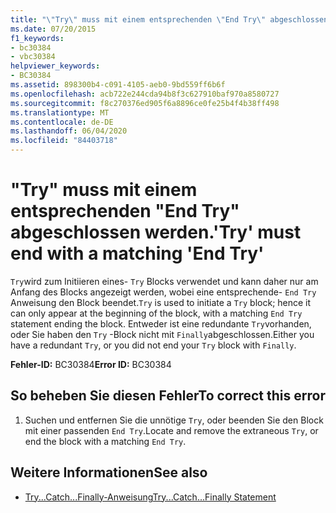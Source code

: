 ```yaml
---
title: "\"Try\" muss mit einem entsprechenden \"End Try\" abgeschlossen werden."
ms.date: 07/20/2015
f1_keywords:
- bc30384
- vbc30384
helpviewer_keywords:
- BC30384
ms.assetid: 898300b4-c091-4105-aeb0-9bd559ff6b6f
ms.openlocfilehash: acb722e244cda94b8f3c627910baf970a8580727
ms.sourcegitcommit: f8c270376ed905f6a8896ce0fe25b4f4b38ff498
ms.translationtype: MT
ms.contentlocale: de-DE
ms.lasthandoff: 06/04/2020
ms.locfileid: "84403718"
---
```

# <a name="try-must-end-with-a-matching-end-try"></a><span data-ttu-id="b1de7-102">"Try" muss mit einem entsprechenden "End Try" abgeschlossen werden.</span><span class="sxs-lookup"><span data-stu-id="b1de7-102">'Try' must end with a matching 'End Try'</span></span>
<span data-ttu-id="b1de7-103">`Try`wird zum Initiieren eines- `Try` Blocks verwendet und kann daher nur am Anfang des Blocks angezeigt werden, wobei eine entsprechende- `End Try` Anweisung den Block beendet.</span><span class="sxs-lookup"><span data-stu-id="b1de7-103">`Try` is used to initiate a `Try` block; hence it can only appear at the beginning of the block, with a matching `End Try` statement ending the block.</span></span> <span data-ttu-id="b1de7-104">Entweder ist eine redundante `Try`vorhanden, oder Sie haben den `Try` -Block nicht mit `Finally`abgeschlossen.</span><span class="sxs-lookup"><span data-stu-id="b1de7-104">Either you have a redundant `Try`, or you did not end your `Try` block with `Finally`.</span></span>  
  
 <span data-ttu-id="b1de7-105">**Fehler-ID:** BC30384</span><span class="sxs-lookup"><span data-stu-id="b1de7-105">**Error ID:** BC30384</span></span>  
  
## <a name="to-correct-this-error"></a><span data-ttu-id="b1de7-106">So beheben Sie diesen Fehler</span><span class="sxs-lookup"><span data-stu-id="b1de7-106">To correct this error</span></span>  
  
1. <span data-ttu-id="b1de7-107">Suchen und entfernen Sie die unnötige `Try`, oder beenden Sie den Block mit einer passenden `End Try`.</span><span class="sxs-lookup"><span data-stu-id="b1de7-107">Locate and remove the extraneous `Try`, or end the block with a matching `End Try`.</span></span>  
  
## <a name="see-also"></a><span data-ttu-id="b1de7-108">Weitere Informationen</span><span class="sxs-lookup"><span data-stu-id="b1de7-108">See also</span></span>

- [<span data-ttu-id="b1de7-109">Try...Catch...Finally-Anweisung</span><span class="sxs-lookup"><span data-stu-id="b1de7-109">Try...Catch...Finally Statement</span></span>](../language-reference/statements/try-catch-finally-statement.md)
